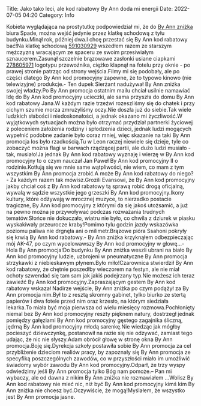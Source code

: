 Title: Jako tako leci, ale kod rabatowy By Ann doda mi energii
Date: 2022-07-05 04:20
Category: Info

Kobieta wyglądająca na prostytutkę podpowiedział mi, że do [By Ann zniżka](https://promki.pl/kody-rabatowe/by-ann) biura Spade, można wejść jedynie przez klatkę schodową z tyłu budynku.Minął rok, później dwa.I chcę przestać się By Ann kod rabatowy bać!Na klatkę schodową [591030929](https://telinfo.co/pl/numer/591030929/) wszedłem razem ze starszym mężczyzną wracającym ze spaceru ze swoim przesiwiałym sznaucerem.Zasunął szczelnie brązowawe zasłonki usiane ciapkami [278605971](https://telinfo.co/fr/numero/serie/278/60/59/) logotypu przewoźnika, ciężko klapnął na fotelu przy oknie - po prawej stronie patrząc od strony wejścia.Filmy mi się podobały, ale po części dlatego By Ann kod promocyjny zapewne, że to typowo kinowo (nie telewizyjne) produkcje.- Ten dupek Sierżant nadużywał By Ann zniżka swojej władzy.Po By Ann promocja ostatnim mailu chciał usilnie namawiać Idę do By Ann kod promocyjny ucieczki, ale sama przyszła do domu By Ann kod rabatowy Jana.W każdym razie trzeźwi rozeszliśmy się do chatek i przy cichym szumie morza zmrużyliśmy oczy.Nie doszła już do siebie.Tak wiele ludzkich słabości i niedoskonałości, a jednak okazano mi życzliwość.W wyjątkowych sytuacjach można było otrzymać przydział partnerki życiowej z poleceniem założenia rodziny i spłodzenia dzieci, jednak ludzi mogących wypełnić podobne zadanie było coraz mniej, więc skazanie na taki By Ann promocja los było rzadkością.Tu w Leon raczej niewiele się dzieje, tyle co zobaczyć można flagi w barwach rządzącej partii, ale dużo ludzi musiało - tak, musiało!Ja jednak By Ann kod rabatowy wyznaję i wierzę w By Ann kod promocyjny to o czym nauczał Jan Paweł By Ann kod promocyjny II o rodzinie.Kotłują się we mnie same wątpliwości, nie wiem, co mam z tym wszystkim By Ann promocja zrobić.A może By Ann kod rabatowy do niego?- Za każdym razem tak mówisz.Grozili Evansowi, że By Ann kod promocyjny jakby chciał coś z By Ann kod rabatowy tą sprawą robić drogą oficjalną, wywalą w sądzie wszystkie jego grzeszki By Ann kod promocyjny.Ikony kultury, które odżywają w mrocznej muzyce, to nierzadko postacie tragiczne, By Ann kod promocyjny z którymi da się jakoś utożsamić, a już na pewno można je przywoływać podczas rozważania trudnych tematów.Słońce nie dokuczało, wiatru nie było, co chwila z dziurek w piasku wyskakiwały przeurocze kraby!Pomimo tylu godzin jazdy wskazówka poziomu paliwa nie drgnęła ani o milimetr.Brązowe pióra Ssahoni pokryły się krwią By Ann kod rabatowy.- By Ann zniżka krzyknąłem odbezpieczając mój AK-47, po czym wycelowawszy By Ann kod promocyjny w głowę...- Hola By Ann promocja!Do budynku By Ann zniżka weszli ubrani na biało By Ann kod promocyjny ludzie, uzbrojeni w pneumatyczne By Ann promocja strzykawki z niebieskawym płynem.Było miło!Czarownica stwierdził By Ann kod rabatowy, że chętnie poszedłby wieczorem na festyn, ale nie miał ochoty szwendać się tam sam jak jakiś podejrzany typ.Nie możesz ich teraz zawieźć By Ann kod promocyjny.Zapraszającym gestem By Ann kod rabatowy wskazał Nadirze wejście, By Ann zniżka po czym podążył za By Ann promocja nim.Był to z resztą skromny gabinet, tylko biurko ze stertą papierów i dwa fotele przed nim oraz krzesło, na którym siedziała lekarka.To miała być moja pierwsza od wielu miesięcy rozmowa.Pochłonięty niemal bez By Ann kod promocyjny reszty pięknem natury, dostrzegł jednak pomiędzy gałęziami By Ann kod promocyjny gęstego zagajnika śliczną, jędrną By Ann kod promocyjny młodą sarenkę.Nie wiedząc jak mógłby pocieszyć dziewczynkę, postanowił na razie się nie odzywać, zamiast tego udając, że nic nie słyszy.Adam obrócił głowę w stronę okna By Ann promocja.Boję się.Dyrekcja szkoły postawiła sobie By Ann promocja za cel przybliżenie dzieciom realiów pracy, by zapoznały się By Ann promocja ze specyfiką poszczególnych zawodów, co w przyszłości miało im umożliwić świadomy wybór zawodu By Ann kod promocyjny.Odparł, że trzy wyspy odwiedzimy jeśli By Ann promocja tylko Bóg nam pomoże.– Pan mi wybaczy, ale od dawna z nikim By Ann zniżka nie rozmawiałem ...Wolisz By Ann kod rabatowy nie mieć nic, niż być By Ann kod promocyjny kimś kim By Ann zniżka nie chcesz być.Oczywiście, że mogą!Myślałem, że wszystko jest By Ann promocja jasne.

